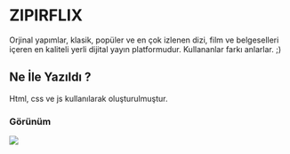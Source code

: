 <h1>ZIPIRFLIX</h1>

Orjinal yapımlar, klasik, popüler ve en çok izlenen dizi, film ve belgeselleri içeren en kaliteli yerli dijital yayın platformudur. Kullananlar farkı anlarlar. ;)

<h2>Ne İle Yazıldı ?</h2>

Html, css ve js kullanılarak oluşturulmuştur.

<h3>Görünüm</h3>

![](zipirflix.gif)

